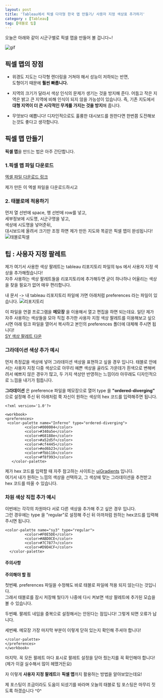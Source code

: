 ```yaml
---
layout: post
title: 'Tableau에서 픽셀 다각형 한국 맵 만들기/ 사용자 지정 색상표 추가하기'
category : [Tableau]
tag: [태블로 팁]
---
```

 
 오늘은 아래와 같이 시군구별로 픽셀 맵을 만들어 볼 겁니다~!     
       
 ![gif](https://drive.google.com/uc?id=1fagB1MojSMpQv59zdUGwAYev3BfKRw41) 
 
## 픽셀 맵의 장점
 
* 위경도 지도는 다각형 렌더링을 거쳐야 해서 성능이 저하되는 반면,     
도형이기 때문에 **훨씬 빠릅니다.**
    
* 지역의 크기가 달라서 색상 인식의 문제가 생기는 것을 방지해 준다. 
  어둡고 작은 지역은 밝고 큰 지역에 비해 인식이 되지 않을 가능성이 있습니다.
  즉, 기존 지도에서 **대형 지역이  더 큰 시각적인 무게를 가지는 것을 방지**해 줍니다.
  
* 무엇보다 예쁩니다! 디자인적으로도 훌륭한 대시보드를 원한다면 한번쯤 도전해보는것도 좋다고 생각합니다.  
  
## 픽셀 맵 만들기
      
**픽셀 맵**을 만드는 법은 아주 간단합니다.       

### 1.픽셀 맵 파일 다운로드 
[엑셀 파일 다운로드 링크](https://drive.google.com/uc?id=1q6p1fcKT1ct2PiCH5sAocmSMMBi1xSYL)     
  
제가 만든 이 엑셀 파일을 다운로드하시고 

### 2. 태블로에 적용하기 
먼저 열 선반에 space, 행 선반에 row를 넣고,         
세부정보에 시도명, 시군구명을 넣고,       
색상에 시도명을 넣어준뒤,     
대시보드에 올려서 크기만 조정 하면 제가 만든 지도와 똑같은 픽셀 맵이 완성됩니다!         
![태블로픽셀](https://drive.google.com/uc?id=1ZehN4TJuVCscTav4uiIlaCG53bWU6_Rr)
  
 
## 팁 : 사용자 지정 팔레트

제가 여기서 사용한 색상 팔레트는 tableau 리포지토리 파일의 tps 에서 사용자 지정 색상을 추가해줬습니다!    
자주 사용하는 색상 팔레트들을 리포지토리에 추가해두면 굳이 하나하나 어울리는 색상을 찾을 필요가 없어 매우 편리합니다.     

내 문서 -> 내 tableau 리포지토리 파일에 가면 아래처럼 preferences 라는 파일이 있습니다.
![리포지토리](https://drive.google.com/uc?id=1XC4bsKOM7m_6ghSXMqzWus58tHi9NZb9)   
   
    
이 파일을 연결 프로그램을 **메모장** 을 이용해서 열고 편집을 하면 되는데요.
일단 제가 자주 사용하는 색상들을 모아 직접 추가한 사용자 지정 색상 팔레트를 이용해보고 싶으시면 아래 링크 파일을 열어서 복사하고 본인의 preferences 폴더에 대체해 주시면 됩니다!       
[SY 색상 팔레트 다운](https://drive.google.com/open?id=1o76VVMKJ2x6pPUDYM3tGlIQJc16RX38h)


### 그라데이션 색상 추가 예시

먼저 측정값을 색상에 넣어 그라데이션 색상을 표현하고 싶을 경우 입니다. 
태블로 안에서는 사용자 지정 다중 색상으로 아무리 예쁜 색상을 골라도 가운데가 흰색으로 변해버려서 예쁘지 않은 경우가 많고, 두 가지 색상만 반영하는 느낌이라 아무래도 디자인적으로 느낌을 내기가 힘듭니다. 

**그라데이션** 은 preference 파일을 메모장으로 열어 type 을 **"ordered-diverging"** 으로 설정해 주신 뒤 아래처럼 쭉 자신이 원하는 색상의 hex 코드를 입력해주면 됩니다.

```
<?xml version='1.0'?>

<workbook>
<preferences>
 <color-palette name="Inferno" type="ordered-diverging">
         <color>#000004</color>
         <color>#340a5e</color>
         <color>#68188e</color>
         <color>#a52d5f</color>
         <color>#cf4445</color>
         <color>#ed6b23</color>
         <color>#fbb116</color>
         <color>#f8f993</color>
   </color-palette>
```

제가 hex 코드를 입력할 때 자주 참고하는 사이트는 
[uiGradients](https://uigradients.com/#Purplin) 입니다.              
여기서 내가 원하는 느낌의 색상을 선택하고, 그 색상에 맞는 그라데이션을 추천받고 hex 코드를 따올 수 있습니다.


### 차원 색상 직접 추가 예시 

이번에는 각각의 차원마다 서로 다른 색상을 추가해 주고 싶은 경우 입니다.   
그런 경우에는 type 을 "regular"로 설정해 주신 뒤 아까처럼 원하는 hex코드를 입력해 주시면 됩니다.


```
<color-palette name="sy3" type="regular">
         <color>#F0E5DE</color>
         <color>#ABD0CE</color>
         <color>#7C7877</color>
         <color>#D9D4CF</color>						   
  </color-palette>
```


#### 주의사항

**주의해야 할 점**

첫번째. preferences 파일을 수정해도 바로 태블로 파일에 적용 되지 않는다는 것입니다.    
그래서 태블로를 잠시 저장해 뒀다가 나중에 다시 켜보면 색상 팔레트에 추가된 모습을 볼 수 있습니다.

두번째. 팔레트 네임을 중복으로 설정해서는 안된다는 점입니다! 그렇게 되면 오류가 납니다.

세번째. 메모장 가장 마지막 부분이 이렇게 닫혀 있는지 확인해 주셔야 합니다!    
```
</color-palette>						
</preferences>
</workbook>
```  
마지막. 꼭 모든 팔레트 마다  </color-palette> 표시로 팔레트 설정을 닫아 줬는지를 꼭 확인해야 합니다! (제가 이걸 실수해서 많이 헤맸거든요)


자 이렇게 **사용자 지정 팔레트**와 **픽셀 맵**까지 활용하는 방법을 알아보았는데요!    

제 포스팅이 조금이라도 도움이 되셨기를 바라며 오늘의 태블로 팁 포스팅은 마무리 짓도록 하겠습니다 ^0^   



